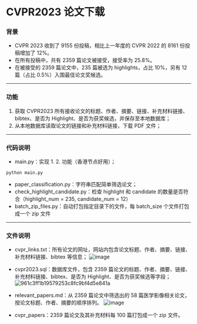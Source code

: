 # CVPR2023 论文下载

### 背景

* CVPR 2023 收到了 9155 份投稿，相比上一年度的 CVPR 2022 的 8161 份投稿增加了 12%。
* 在所有投稿中，共有 2359 篇论文被接受，接受率为 25.8%。
* 在被接受的 2359 篇论文中，235 篇被选为 highlights，占比 10%，另有 12 篇（占比 0.5%）入围最佳论文奖候选。

---

### 功能

1. 获取 CVPR2023 所有接收论文的标题、作者、摘要、链接、补充材料链接、bibtex、是否为 Highlight、是否为获奖候选，并保存至本地数据库；
2. 从本地数据库读取论文的链接和补充材料链接，下载 PDF 文件；

---

### 代码说明

* main.py：实现 1. 2. 功能（香港节点好用）；
```
python main.py
```
* paper_classification.py：字符串匹配简单筛选论文；
* check_highlight_candidate.py：检查 highlight 和 candidate 的数量是否符合（highlight_num = 235, candidate_num = 12）
* batch_zip_files.py：自动打包指定目录下的文件，每 batch_size 个文件打包成一个 zip 文件

---

### 文件说明

* cvpr_links.txt：所有论文的网址，网站内包含论文标题、作者、摘要、链接、补充材料链接、bibtex 等信息；
![image](https://github.com/chenluda/CVPR2023-download/assets/45784833/6c5b9d30-2b8d-4b7a-a8cb-a23d2ed23514)

* cvpr2023.sql：数据库文件，包含 2359 篇论文的标题、作者、摘要、链接、补充材料链接、bibtex、是否为 Highlight、是否为获奖候选等字段；
![961c3ff1b19579253c8fc9bf4d5e841a](https://github.com/chenluda/CVPR2023-download/assets/45784833/67c0e7c3-e20d-496d-8c80-66c3f6aadd18)

* relevant_papers.md：从 2359 篇论文中筛选出的 58 篇医学影像相关论文，按论文标题、作者、摘要的顺序排列。
![image](https://github.com/chenluda/CVPR2023-download/assets/45784833/58a24a63-9850-4c71-8d28-ba62c80508f3)

* cvpr_papers：2359 篇论文及其补充材料每 100 篇打包成一个 zip 文件。
